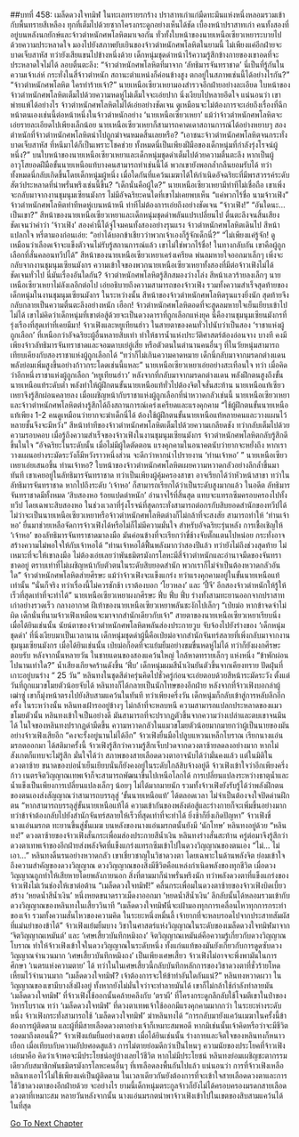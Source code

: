 ##บทที่ 458: เมล็ดดวงใจทมิฬ
ในทะเลทรายรกร้าง
ปราสาทเก่าแก่มืดทะมึนแห่งหนึ่งหลอมรวมเข้ากับพื้นทรายสีเหลือง ทุกที่เต็มไปด้วยซากโครงกระดูกอย่างเห็นได้ชัด
เบื้องหน้าปราสาทเก่า
คนทั้งสองที่อยู่บนหลังนกยักษ์และจ้าวตำหนักศพโลหิตมาเจอกัน
ทั่วทั้งใบหน้าของนายเหนือเซียวเหยาระบายไปด้วยความประหลาดใจ มองไปยังสภาพยับเยินของจ้าวตำหนักศพโลหิตในยามนี้ ไม่เพียงแค่อีกฝ่ายจะบาดเจ็บสาหัส ทว่ายังเสียแขนไปข้างหนึ่งด้วย
เด็กหนุ่มชุดดำหน้าไร้ความรู้สึกข้างกายของเขาอดที่จะประหลาดใจไม่ได้ ลอบตื่นตะลึง: “จ้าวตำหนักศพโลหิตที่มาจาก ‘ลัทธิมารจันทราชาด’ นี่เป็นที่รู้กันในความเจ้าเล่ห์ กระทั่งในสี่จ้าวตำหนัก สถานะตำแหน่งก็ค่อนข้างสูง ตกอยู่ในสภาพเช่นนี้ได้อย่างไรกัน?”
“จ้าวตำหนักศพโลหิต ใครทำร้ายเจ้า?”
นายเหนือเซียวเหยามองสำรวจอีกฝ่ายอย่างละเอียด ใบหน้าของจ้าวตำหนักศพโลหิตเต็มไปด้วยความหดหู่ไม่เต็มใจจะเอ่ยปาก นิ่งเงียบไปหลายอึดใจ
แน่นอนว่า
เขาพ่ายแพ้ได้อย่างไร จ้าวตำหนักศพโลหิตไม่ได้เอ่ยอย่างชัดเจน ดูเหมือนจะไม่ต้องการจะเอ่ยถึงเรื่องที่ฉีกหน้าตนเองเช่นนี้ต่อหน้าหนึ่งในจ้าวตำหนักอย่าง ‘นายเหนือเซียวเหยา’
แม้ว่าจ้าวตำหนักศพโลหิตจะเอ่ยรายละเอียดไปเพียงเล็กน้อย นายเหนือเซียวเหยาก็สามารถคาดเดาสถานการณ์ได้อย่างหยาบๆ
สองตำหนักที่จ้าวตำหนักศพโลหิตนำไปถูกฆ่าจนหมดสิ้นเลยหรือ?
“เอาชนะจ้าวตำหนักศพโลหิตจนกระทั่งบาดเจ็บสาหัส ที่หนีมาได้ก็เป็นเพราะโชคช่วย ทั้งหมดนี่เป็นเพียงฝีมือของเด็กหนุ่มที่กำลังรุ่งโรจน์ผู้หนึ่ง?”
บนใบหน้าของนายเหนือเซียวเหยาและเด็กหนุ่มชุดดำเต็มไปด้วยความตื่นตะลึง
หากเป็นผู้อาวุโสยอดฝีมือขั้นนายเหนือแท้บางคนสามารถทำเช่นนี้ได้ พวกเขายังพอกล้ำกลืนยอมรับได้
ทว่าทั้งหมดนี่กลับเกิดขึ้นโดยเด็กหนุ่มผู้หนึ่ง
เมื่อใดกันที่แคว้นเมฆาได้ให้กำเนิดอัจฉริยะที่มีพรสวรรค์ระดับสัตว์ประหลาดที่น่าพรั่นพรึงเช่นนี้ขึ้น?
“เด็กนั่นคือผู้ใด?”
นายเหนือเซียวเหยามีท่าทีไม่เชื่อถือ
เขาเพิ่งจะกลับมาจากงานชุมนุมเซียนมังกร ไม่มีอัจฉริยะคนใดที่เขาไม่เคยพบเห็น
“แค่พวกไร้ชื่อ นามจ้าวเฟิง”
จ้าวตำหนักศพโลหิตท่าทีหดหู่เบนหน้าหนี ท่าทีไม่ต้องการเอ่ยถึงอย่างชัดเจน
“จ้าวเฟิง!”
“อันใดนะ... เป็นเขา?”
สีหน้าของนายเหนือเซียวเหยาและเด็กหนุ่มชุดดำพลันแปรเปลี่ยนไป ตื่นตะลึงจนสิ้นเสียง
ชัดเจนว่าคำว่า ‘จ้าวเฟิง’ สองคำนี้ได้จู่โจมคนทั้งสองอย่างรุนแรง
จ้าวตำหนักศพโลหิตเดินไป สีหน้าแปลกใจ หรี่ตามองก่อนเอ่ย: “อย่าได้บอกข้าเชียวว่าพวกเจ้าเองก็รู้จักเด็กนี่?”
“ไม่เพียงแค่รู้จัก! ดูเหมือนว่าเลือดเจ้าจะแข็งตัวจนไม่รับรู้สถานการณ์แล้ว เขาไม่ใช่พวกไร้ชื่อ! ในทางกลับกัน เขาคือผู้ถูกเลือกที่สั่นคลอนทวีปได้”
สีหน้าของนายเหนือเซียวเหยาเคร่งเครียด พ่นลมหายใจออกมาเล็กๆ
เพิ่งจะกลับจากงานชุมนุมเซียนมังกร ความเข้าใจของพวกนายเหนือเซียวเหยาทั้งสองที่มีต่อจ้าวเฟิงไม่ได้ชัดเจนทั่วไป
นี่มันเรื่องอันใดกัน?
จ้าวตำหนักศพโลหิตรู้สึกสมองว่างโล่ง สีหน้าเลวร้ายลงเล็กๆ
นายเหนือเซียวเหยาไม่ลังเลอีกต่อไป เอ่ยอธิบายถึงความสามารถของจ้าวเฟิง รวมทั้งความสำเร็จสุดท้ายของเด็กหนุ่มในงานชุมนุมเซียนมังกร
ในระหว่างนั้น สีหน้าของจ้าวตำหนักศพโลหิตรุนแรงยิ่งนัก สุดท้ายจึงกลับกลายเป็นความตื่นตะลึงอย่างหนัก
เฮือก!
จ้าวตำหนักศพโลหิตอดที่จะสูดลมหายใจเย็นเยียบเข้าไปไม่ได้
เขาไม่คิดว่าเด็กหนุ่มที่เขาต่อสู้ด้วยจะเป็นดวงดาราที่ถูกเลือกแห่งยุค
นี่คืองานชุมนุมเซียนมังกรที่รุ่งเรืองที่สุดเท่าที่เคยมีมา!
จ้าวเฟิงและหยูเทียนฮ่าว ในสายตาของคนทั่วไปนับว่าเป็นสอง ‘ราชาแห่งผู้ถูกเลือก’ ที่เหนือกว่าอัจฉริยะผู้อื่นหลายสิบเท่า ทำให้ธารน้ำแห่งประวัติศาสตร์ต้องอ่อนจาง
บางที คงมีเพียงจ้าวลัทธิมารจันทราชาดและจอมดาบเย่อู๋เสี่ย หรือตัวตนในตำนานคนอื่นๆ ที่ในวัยหนุ่มสามารถเทียบเคียงกับสองราชาแห่งผู้ถูกเลือกได้
“ทว่าก็ไม่เกินความคาดหมาย เด็กนี่กลับมาจากมรดกต่างแดน พลังย่อมเพิ่มสูงขึ้นอย่างก้าวกระโดดเช่นนี้แหละ”
นายเหนือเซียวเหยาเอ่ยอย่างสะเทือนใจ
ทว่า
เมื่อคิดว่าอีกหนึ่งราชาแห่งผู้ถูกเลือก ‘หยูเทียนฮ่าว’ หลังจากที่กลับมาจากมรดกต่างแดน พลังฝึกตนสูงถึงขั้นนายเหนือแท้ระดับต่ำ พลังทำให้ผู้ฝึกตนขั้นนายเหนือแท้ทั่วไปต้องจิตใจสั่นสะท้าน นายเหนือแท้เซียวเหยาจึงรู้สึกผ่อนคลายลง
เมื่อเผชิญหน้ากับราชาแห่งผู้ถูกเลือกที่น่าหวาดกลัวเช่นนี้ นายเหนือเซียวเหยาและจ้าวตำหนักศพโลหิตต่างรู้สึกได้ถึงสถานการณ์เคร่งเครียดและแรงคุกคาม
“ใช้ผู้ฝึกตนขั้นนายเหนือแท้เพียง 1-2 คนดูเหมือนว่ายากจะฆ่าเด็กนี่ได้ ต้องใช้ผู้ฝึกตนขั้นนายเหนือแท้หลายคนและวางแผนไว้หลายชั้นจึงจะมีหวัง”
สีหน้าท่าทีของจ้าวตำหนักศพโลหิตเต็มไปด้วยความเกลียดชัง ทว่ากลับเต็มไปด้วยความรอบคอบ
เมื่อรู้ถึงความสำเร็จของจ้าวเฟิงในงานชุมนุมเซียนมังกร จ้าวตำหนักศพโลหิตกลับรู้สึกดีขึ้นในใจ
“อัจฉริยะในระดับนั้น เมื่อไม่มีผู้ใดตัดตอน แรงคุกคามในอนาคตนับว่ายากจะหยั่งถึง หากเราวางแผนอย่างระมัดระวังก็มีหวังราวหนึ่งส่วน จะดีกว่าหากนำไปรายงาน ‘ท่านเจ้าหอ’ ”
นายเหนือเซียวเหยาเอ่ยเสนอขึ้น
ท่านเจ้าหอ?
ใบหน้าของจ้าวตำหนักศพโลหิตเผยความหวาดกลัวอย่างลึกล้ำขึ้นมาทันที
เขาเคยอยู่ในลัทธิมารจันทราชาด ทว่าเป็นเพียงผู้คุ้มครองสาขา อาจเรียกได้ว่าหัวหน้าสาขา
ทว่าในลัทธิมารจันทราชาด หากไปถึงระดับ ‘เจ้าหอ’ ก็สามารถเรียกได้ว่าเป็นระดับสูงมากแล้ว
ในอดีต ลัทธิมารจันทราชาดมีทั้งหมด ‘สิบสองหอ ร้อยแปดตำหนัก’ อำนาจไร้ที่สิ้นสุด แทบจะแทรกซึมครอบครองไปทั้งทวีป
โดยเฉพาะสิบสองหอ ในช่วงเวลาที่รุ่งโรจน์ที่สุดกระทั่งสามารถต่อกรกับสิบยอดสำนักของทวีปได้
ไม่ว่าจะเป็นนายเหนือเซียวเหยาหรือจ้าวตำหนักศพโลหิตต่างก็ไม่กล้าที่จะสงสัย สามารถทำให้ ‘ท่านเจ้าหอ’ ยื่นมาช่วยเหลือจัดการจ้าวเฟิงได้หรือไม่ก็ไม่มีความมั่นใจ
สำหรับอัจฉริยะรุ่นหลัง การเชื้อเชิญให้ ‘เจ้าหอ’ ของลัทธิมารจันทราชาดมาลงมือ มันค่อนข้างที่จะเรียกว่าขี่ช้างจับตั๊กแตนไปหน่อย กระทั่งอาจสร้างความไม่พอใจให้กับเจ้าหอได้
“ท่านเจ้าหอได้ฟื้นพลังมากว่าสองปีแล้ว ทว่ายังไม่ถึงช่วงสุดท้าย ไม่เหมาะที่จะให้เขาลงมือ ไม่ต้องเอ่ยเลยว่าพันธมิตรมังกรโลหะมีสี่จ้าวตำหนักและอำนาจมืดของจันทราชาดอยู่ ตราบเท่าที่ไม่เผชิญหน้ากับตัวตนในระดับสิบยอดสำนัก พวกเราก็ไม่จำเป็นต้องหวาดกลัวอันใด”
จ้าวตำหนักศพโลหิตส่ายศีรษะ
แม้ว่าจ้าวเฟิงจะแข็งแกร่ง ทว่าแรงคุกคามอยู่ในขั้นนายเหนือแท้เท่านั้น
“นั่นก็จริง ทว่าเรื่องนี้ไม่ควรชักช้า เราต้องบอก ‘โยวหลง’ และ ‘ปี้จี’ อีกสองจ้าวตำหนักให้รู้ให้เร็วที่สุดเท่าที่จะทำได้”
นายเหนือเซียวเหยาผงกศีรษะ
ฟึ่บ ฟึ่บ ฟึ่บ
ร่างทั้งสามทะยานออกจากปราสาทเก่าอย่างรวดเร็ว
กลางอากาศ
ฝีเท้าของนายเหนือเซียวเหยาพลันชะงักไปเล็กๆ
“เป่ยม่อ หากข้าจดจำไม่ผิด เด็กนั่นที่นามจ้าวเฟิงเหมือนจะมาจากสำนักเดียวกับเจ้า”
สายตาของนายเหนือเซียวเหยาเรียบนิ่ง
เมื่อได้ยินเช่นนั้น
นัยน์ตาของจ้าวตำหนักศพโลหิตพลันส่องประกายวูบ จับจ้องไปยังร่างของ ‘เด็กหนุ่มชุดดำ’ ที่นิ่งเงียบมาเป็นเวลานาน
เด็กหนุ่มชุดดำผู้นี้คือเป่ยม่อจากสำนักจันทร์สลายที่เพิ่งกลับมาจากงานชุมนุมเซียนมังกร
เมื่อได้ยินเช่นนั้น
เป่ยม่อก็อดที่จะแย้มยิ้มอย่างขมขื่นหดหู่ไม่ได้ ทว่าก็ยังผงกศีรษะตอบรับ
หลังจากนั้นหลายวัน
ในชายแดนของสองแคว้นใหญ่ ใกล้หาดทรายเล็กๆ แห่งหนึ่ง
“ข้าพักผ่อนไปนานเท่าใด?”
น้ำเสียงเกียจคร้านดังขึ้น
‘ฟึ่บ’ เด็กหนุ่มผมสีน้ำเงินยันตัวขึ้นจากเคียงทราย ปัดฝุ่นที่เกาะอยู่บนร่าง
“ 25 วัน”
หลินทงในชุดสีดำครุ่นคิดไปชั่วครู่ก่อนจะเอ่ยตอบด้วยสีหน้าระมัดระวัง
ตั้งแต่วันที่ถูกแมวขโมยตัวน้อยจับได้ หลินทงก็ได้กลายเป็นนักโทษของอีกฝ่าย
หลังจากที่จ้าวเฟิงบอกล่าผู้เฒ่าซู่ เขาก็มุ่งหน้าตรงไปยังสิบสามแคว้นในทันที
ทว่าเพียงครึ่งวัน เด็กหนุ่มก็กลับเข้าสู่การหลับลึกอีกครั้ง
ในระหว่างนั้น หลินทงเฝ้ารออยู่ข้างๆ ไม่กล้าที่จะหลบหนี
ความสามารถแปลกประหลาดของแมวขโมยตัวนั้น หลินทงเข้าใจเป็นอย่างดี มันสามารถที่จะปรากฏตัวขึ้นจากความว่างเปล่าและตบเขาจนมึนได้
ในใจของหลินทงปรากฏดำมืดขึ้น ความหวาดกลัวในแมวขโมยตัวน้อยมากมายกว่าผู้เป็นนายของมันอย่างจ้าวเฟิงเสียอีก
“คงจะรั้งอยู่นานไม่ได้อีก”
จ้าวเฟิงยื่นมือไปลูบแหวนเหล็กโบราณ เรียกนางแอ่นมรกตออกมา
ได้สติมาครั้งนี้ จ้าวเฟิงรู้สึกว่าความรู้สึกเจ็บปวดจากดวงตาซ้ายลดลงอย่างมาก หากไม่สังเกตก็แทบจะไม่รู้สึก
มั่นใจได้ว่า
สภาพของสายเลือดดวงตาอาจนับได้ว่ามั่นคงแล้ว
แต่ในมิติในดวงตาซ้าย ขนาดของบ่อน้ำเย็นเยียบนั่นก็ยังคงอยู่ในระดับใกล้สิบจ้างอยู่ดี
จ้าวเฟิงเข้าใจว่าอีกเพียงครึ่งก้าว เนตรจิตวิญญาณเทพเจ้าก็จะสามารถพัฒนาขึ้นไปเหนือโลกได้
การเปลี่ยนแปลงระหว่างธาตุน้ำและน้ำแข็งเป็นเพียงการเปลี่ยนแปลงเล็กๆ น้อยๆ ไม่ได้มากมายนัก รวมทั้งจ้าวเฟิงยังรับรู้ได้ว่าพลังฝึกตนของตนเองส่งสัญญาณว่าสามารถบรรลุสู่ ‘ขั้นนายเหนือแท้’ ได้ตลอดเวลา ไม่จำเป็นต้องจงใจปิดด่านฝึกตน
“หากสามารถบรรลุสู่ขั้นนายเหนือแท้ได้ ความเข้ากันของพลังต่อสู้และร่างกายก็จะเพิ่มขึ้นอย่างมาก ทว่าข้าจำต้องกลับไปยังสำนักจันทร์สลายให้เร็วที่สุดเท่าที่จะทำได้ ยิ่งช้าก็ยิ่งเกิดปัญหา”
จ้าวเฟิงขี่นางแอ่นมรกต ทะยานขึ้นสู่ชั้นเมฆ
บนหลังของนางแอ่นมรกตนั้นยังมี ‘นักโทษ’ หลินทงอยู่ด้วย
“หลินทง!”
ดวงตาซ้ายของจ้าวเฟิงสั่นกระเพื่อมส่องประกายสีน้ำเงิน
หลินทงร่างสั่นสะท้าน ครู่ต่อมาจึงรู้สึกว่าดวงตาเทพเจ้าของอีกฝ่ายส่งพลังจิตที่แข็งแกร่งแทรกซึมเข้าไปในดวงวิญญาณของตนเอง
“ไม่... ไม่เอา...”
หลินทงดิ้นรนอย่างหวาดกลัว
เขาเชี่ยวชาญในวิชาดวงตา โดยเฉพาะในด้านพลังจิต ย่อมเข้าใจถึงความสำคัญของดวงวิญญาณ
ดวงวิญญาณของสิ่งมีชีวิตคือแหล่งกำเนิดพลังของทุกชีวิต
เมื่อดวงวิญญาณถูกทำให้เสียหายโดยพลังภายนอก สิ่งที่ตามมาก็น่าพรั่นพรึงนัก
ทว่าพลังดวงตาที่แข็งแกร่งของจ้าวเฟิงไม่เว้นช่องให้เขาต่อต้าน
“เมล็ดดวงใจทมิฬ!”
คลื่นกระเพื่อมในดวงตาซ้ายของจ้าวเฟิงบิดเบี้ยว สร้าง ‘หยดน้ำสีน้ำเงิน’ หนึ่งหยดขนาดราวเม็ดงาออกมา
‘หยดน้ำสีน้ำเงิน’ ลึกลับนั้นได้หลอมรวมเข้ากับดวงวิญญาณของหลินทงในเสี้ยววินาที
“เมล็ดดวงใจทมิฬนี่จะเฝ้ามองทุกการเคลื่อนไหวทุกการกระทำของเจ้า รวมทั้งความสั่นไหวของความคิด ในระยะหนึ่งหมื่นลี้ เจ้ายากที่จะหลบรอดไปจากประสาทสัมผัสที่แม่นยำของข้าได้”
จ้าวเฟิงแย้มยิ้มบาง
วิชาในศาสตร์แห่งวิญญาณในระดับของเมล็ดดวงใจทมิฬมาจาก ‘จิตวิญญาณเหมันต์’ และ ‘เศษเสี้ยวบันทึกหมิงถง’
จิตวิญญาณเหมันต์คือความรู้เกี่ยวกับดวงวิญญาณโบราณ ทำให้จ้าวเฟิงเข้าใจในดวงวิญญาณในระดับหนึ่ง ทั้งแก่นแท้ของมันยังเกี่ยวกับการดูดซับดวงวิญญาณจำนวนมาก
‘เศษเสี้ยวบันทึกหมิงถง’ เป็นเพียงเศษเสี้ยว จ้าวเฟิงไม่อาจจะพึ่งพามันในการศึกษา ‘เนตรแห่งความตาย’ ได้ ทว่าในในเศษเสี้ยวนี้กลับบันทึกหลักการของวิชาดวงตาที่ชั่วร้ายโหดเหี้ยมไว้จำนวนมาก
“เมล็ดดวงใจทมิฬ? เจ้าต้องการจะให้ข้าทำอันใดกันแน่?”
หลินทงหวาดผวา ในวิญญาณของเขามีบางสิ่งฝังอยู่ ทั้งหากยังไม่มั่นใจว่าจะทำลายมันได้ เขาก็ไม่กล้าใช้กำลังทำลายมัน
‘เมล็ดดวงใจทมิฬ’ ที่จ้าวเฟิงใช้ออกนั้นคล้ายคลึงกับ ‘ตราผี’ ที่โครงกระดูกลึกลับใช้โจมตีเขาในป่าของวิหารโบราณ
ทว่า ‘เมล็ดดวงใจทมิฬ’ ที่ดวงตาเทพเจ้าใช้ออกมีแรงคุกคามมากกว่า
ในระยะห่างระดับหนึ่ง จ้าวเฟิงกระทั่งสามารถใช้ ‘เมล็ดดวงใจทมิฬ’ ฆ่าหลินทงได้
“การกลับมายังแคว้นเมฆาในครั้งนี้ข้าต้องการผู้ติดตาม และผู้ที่มีสายเลือดดวงตาอย่างเจ้าก็เหมาะสมพอดี หากมิเช่นนั้นเจ้าคิดหรือว่าจะมีชีวิตรอดมาถึงตอนนี้?”
จ้าวเฟิงแย้มยิ้มอย่างเฉยชา
เมื่อได้ยินเช่นนั้น ร่างกายและจิตใจของหลินทงก็หนาวเยือก เมื่อเทียบกับความอัปยศอดสูแล้ว การไม่ตายย่อมดีกว่าเป็นไหนๆ
ความนัยของประโยคที่จ้าวเฟิงเอ่ยมาคือ คิดว่าเจ้าพอจะมีประโยชน์อยู่บ้างเลยไว้ชีวิต
หากไม่มีประโยชน์ หลินทงย่อมเผชิญชะตากรรมเดียวกับสมาชิกพันธมิตรมังกรโลหะคนอื่นๆ ที่เทเลือดลงพื้นกันไปแล้ว
แน่นอนว่า
การที่จ้าวเฟิงเหลือหลินทงเอาไว้ไม่ใช้เพียงแค่เป็นผู้ติดตาม ในเวลาเดียวกันยังต้องการที่จะเข้าใจสายเลือดดวงตาและการใช้วิชาดวงตาของอีกฝ่ายด้วย
จะอย่างไร ยามนี้เด็กหนุ่มตระกูลจ้าวก็ยังไม่ได้ครอบครองมรดกสายเลือดดวงตาที่เหมาะสม
หลายวันหลังจากนั้น
นางแอ่นมรกตนำพาจ้าวเฟิงเข้าไปในเขตของสิบสามแคว้นได้ในที่สุด


[Go To Next Chapter]( ./18.md)